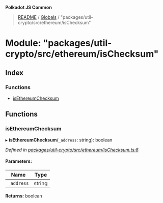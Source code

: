 **Polkadot JS Common**

> [README](../README.md) / [Globals](../globals.md) / "packages/util-crypto/src/ethereum/isChecksum"

# Module: "packages/util-crypto/src/ethereum/isChecksum"

## Index

### Functions

* [isEthereumChecksum](_packages_util_crypto_src_ethereum_ischecksum_.md#isethereumchecksum)

## Functions

### isEthereumChecksum

▸ **isEthereumChecksum**(`_address`: string): boolean

*Defined in [packages/util-crypto/src/ethereum/isChecksum.ts:8](https://github.com/polkadot-js/common/blob/c366e637/packages/util-crypto/src/ethereum/isChecksum.ts#L8)*

#### Parameters:

Name | Type |
------ | ------ |
`_address` | string |

**Returns:** boolean
